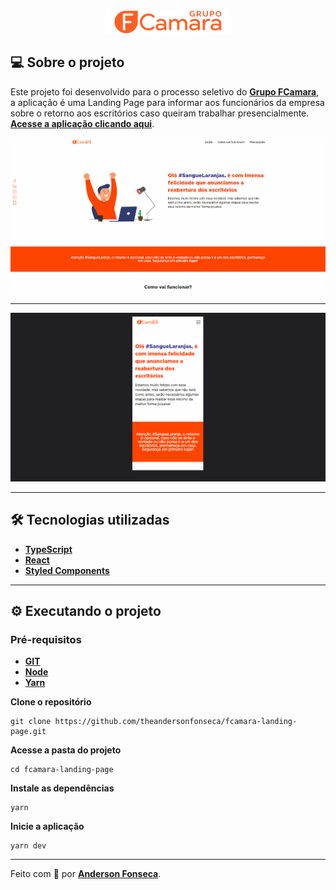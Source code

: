 <div align="center">
  <img src="./src/assets/images/logo.svg" alt="Logo" width="200px"/>
</div>

## 💻 Sobre o projeto

Este projeto foi desenvolvido para o processo seletivo do **[Grupo FCamara](https://www.fcamara.com.br/)**, a aplicação é uma Landing Page para informar aos funcionários da empresa sobre o retorno aos escritórios caso queiram trabalhar presencialmente. **[Acesse a aplicação clicando aqui]()**.

![](./github/fcamara-retorno.gif)

---

![](./github/fcamara-retorno-mobile.gif)

---

## 🛠️ Tecnologias utilizadas

- **[TypeScript](https://www.typescriptlang.org/)**
- **[React](https://pt-br.reactjs.org/)**
- **[Styled Components](https://styled-components.com/)**

---

## ⚙️ Executando o projeto

### Pré-requisitos

- **[GIT](https://git-scm.com/)**
- **[Node](https://nodejs.org/en/)**
- **[Yarn](https://classic.yarnpkg.com/en/docs/install/)**

**Clone o repositório**

```
git clone https://github.com/theandersonfonseca/fcamara-landing-page.git
```

**Acesse a pasta do projeto**

```
cd fcamara-landing-page
```

**Instale as dependências**

```
yarn
```

**Inicie a aplicação**

```
yarn dev
```

---

Feito com 🧡 por **[Anderson Fonseca](https://github.com/theandersonfonseca)**.
